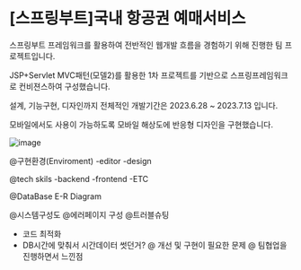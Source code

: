 # [스프링부트]국내 항공권 예매서비스

<p>스프링부트 프레임워크를 활용하여 전반적인 웹개발 흐름을 경험하기 위해 진행한 팀 프로젝트입니다.</p>

<p>JSP+Servlet MVC패턴(모델2)를 활용한 1차 프로젝트를 기반으로 스프링프레임워크로 컨비젼스하여 구성했습니다.</p>
<p>설계, 기능구현, 디자인까지 전체적인 개발기간은 2023.6.28 ~ 2023.7.13 입니다.</p>
<p>모바일에서도 사용이 가능하도록 모바일 해상도에 반응형 디자인을 구현했습니다.</p>

![image](https://github.com/sjw6797/04_Spring2023/assets/133834227/7ac113a3-285a-4fcd-b30b-95d896261875)

@구현환경(Enviroment)
  -editor
  -design

@tech skils
  -backend
  -frontend
  -ETC

@DataBase E-R Diagram

@시스템구성도
@에러페이지 구성
@트러블슈팅
  - 코드 최적화
  - DB시간에 맞춰서 시간데이터 썻던거?
@ 개선 및 구현이 필요한 문제
@ 팀협업을 진행하면서 느낀점
